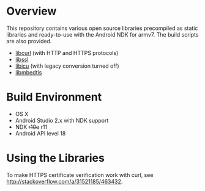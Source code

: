 Overview
========

This repository contains various open source libraries precompiled as static libraries and ready-to-use with the Android NDK for armv7. The build scripts are also provided.

* [libcurl](http://curl.haxx.se/libcurl/) (with HTTP and HTTPS protocols)
* [libssl](https://www.openssl.org/)
* [libicu](http://site.icu-project.org/) (with legacy conversion turned off)
* [libmbedtls](https://tls.mbed.org/)

Build Environment
=================

* OS X
* Android Studio 2.x with NDK support
* NDK ~~r10e~~ r11
* Android API level 18

Using the Libraries
===================

To make HTTPS certificate verification work with curl, see http://stackoverflow.com/a/31521185/463432.
